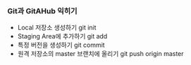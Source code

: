 ### Git과  GitAHub  익히기
*  Local  저장소 생성하기  git init
* Staging Area에 추가하기  git add
* 특정 버전을 생성하기  git commit
* 원격 저장소의 master  브랜치에 올리기 git push origin master